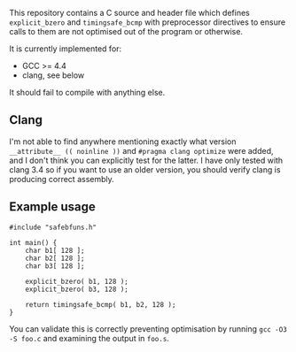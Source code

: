 This repository contains a C source and header file which defines
`explicit_bzero` and `timingsafe_bcmp` with preprocessor directives to
ensure calls to them are not optimised out of the program or otherwise.

It is currently implemented for:

* GCC >= 4.4
* clang, see below

It should fail to compile with anything else.


Clang
-----

I'm not able to find anywhere mentioning exactly what version
`__attribute__ (( noinline ))` and `#pragma clang optimize` were added,
and I don't think you can explicitly test for the latter. I have only
tested with clang 3.4 so if you want to use an older version, you should
verify clang is producing correct assembly.


Example usage
--------------

	#include "safebfuns.h"
	
	int main() {
		char b1[ 128 ];
		char b2[ 128 ];
		char b3[ 128 ];
	
		explicit_bzero( b1, 128 );
		explicit_bzero( b3, 128 );
	
		return timingsafe_bcmp( b1, b2, 128 );
	}

You can validate this is correctly preventing optimisation by running
`gcc -O3 -S foo.c` and examining the output in `foo.s`.
